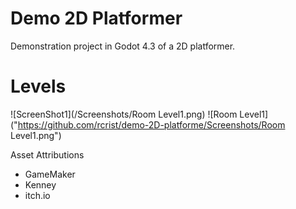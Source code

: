 # Demo 2D Platformer
Demonstration project in Godot 4.3 of a 2D platformer.

# Levels
![ScreenShot1](/Screenshots/Room Level1.png)
![Room Level1]("https://github.com/rcrist/demo-2D-platforme/Screenshots/Room Level1.png")

Asset Attributions
 - GameMaker
 - Kenney
 - itch.io
